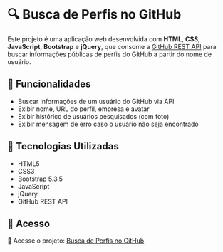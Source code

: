 # 🔍 Busca de Perfis no GitHub

Este projeto é uma aplicação web desenvolvida com **HTML**, **CSS**, **JavaScript**, **Bootstrap** e **jQuery**, que consome a [GitHub REST API](https://docs.github.com/pt/rest/users/users) para buscar informações públicas de perfis do GitHub a partir do nome de usuário.



## 🚀 Funcionalidades

-  Buscar informações de um usuário do GitHub via API
-  Exibir nome, URL do perfil, empresa e avatar
-  Exibir histórico de usuários pesquisados (com foto)
-  Exibir mensagem de erro caso o usuário não seja encontrado




## 🧪 Tecnologias Utilizadas

- HTML5
- CSS3
- Bootstrap 5.3.5
- JavaScript
- jQuery
- GitHub REST API

## 📎 Acesso
🚀 Acesse o projeto: [Busca de Perfis no GitHub](https://vinist021.github.io/Projeto_GitHub_Profiles/) 


